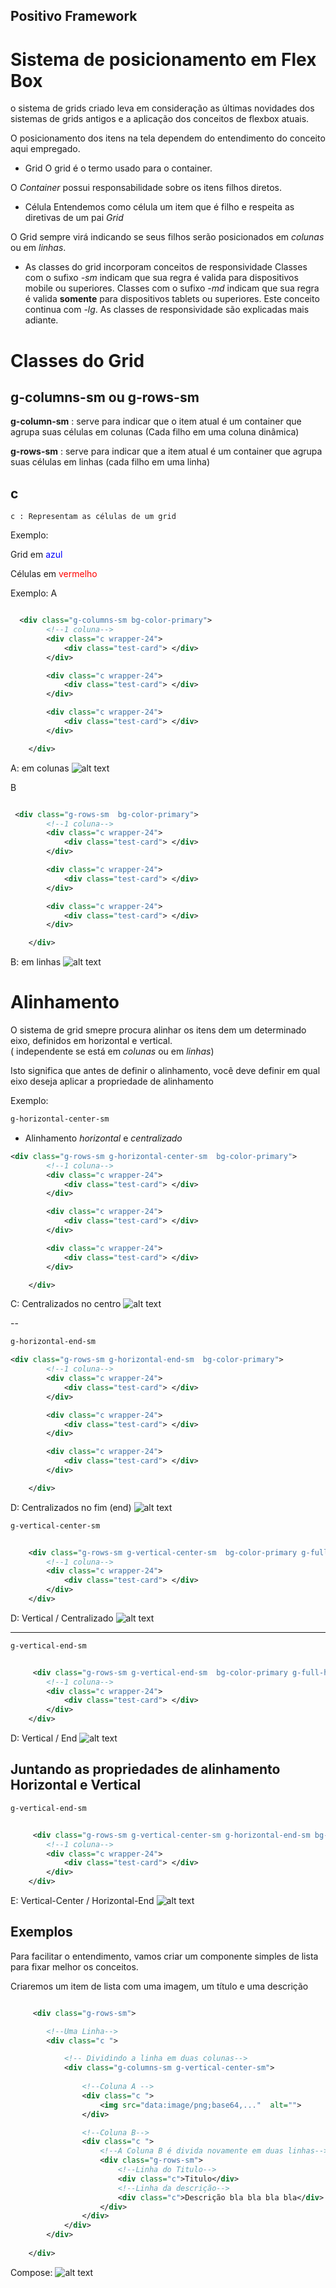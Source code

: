 ## Positivo Framework



# Sistema de posicionamento em Flex Box

o sistema de grids criado leva em consideração as últimas novidades dos sistemas de grids antigos e a aplicação dos conceitos de flexbox atuais.

O posicionamento dos itens na tela dependem do entendimento do conceito aqui empregado.

* Grid 
O grid é o termo usado para o container.

O *Container* possui responsabilidade sobre os itens filhos diretos.

* Célula
Entendemos como célula um item que é filho e respeita as diretivas de um pai *Grid*

O Grid sempre virá indicando se seus filhos serão posicionados em *colunas* ou em *linhas*.

* As classes do grid incorporam conceitos de responsividade 
Classes com o sufixo *-sm* indicam que sua regra é valida para dispositivos mobile ou superiores. 
Classes com o sufixo *-md* indicam que sua regra é valida **somente** para dispositivos tablets ou superiores. Este conceito continua com *-lg*.
As classes de responsividade são explicadas mais adiante.

# Classes do Grid

## g-columns-sm ou g-rows-sm

**g-column-sm** : serve para indicar que o item atual é um container que agrupa suas células em colunas (Cada filho em uma coluna dinâmica)

**g-rows-sm** : serve para indicar que a item atual é um container que agrupa suas células em linhas (cada filho em uma linha)

## c
    c : Representam as células de um grid

Exemplo:

Grid em <span style="color:blue">azul</span> 

Células em <span style="color:red">vermelho</span> 

Exemplo:
A
```xml

  <div class="g-columns-sm bg-color-primary">
        <!--1 coluna-->
        <div class="c wrapper-24">
            <div class="test-card"> </div>
        </div>

        <div class="c wrapper-24">
            <div class="test-card"> </div>
        </div>

        <div class="c wrapper-24">
            <div class="test-card"> </div>
        </div>

    </div>
```
A: em colunas
![alt text](./src/docs/images/a.jpg "Grid em colunas")



B

```xml

 <div class="g-rows-sm  bg-color-primary">
        <!--1 coluna-->
        <div class="c wrapper-24">
            <div class="test-card"> </div>
        </div>

        <div class="c wrapper-24">
            <div class="test-card"> </div>
        </div>

        <div class="c wrapper-24">
            <div class="test-card"> </div>
        </div>

    </div>
```
B: em linhas
![alt text](./src/docs/images/b.jpg "Grid em linhas")
 
# Alinhamento
O sistema de grid smepre procura alinhar os itens dem um determinado eixo, definidos em horizontal e vertical.  
( independente se está em *colunas* ou em *linhas*)

Isto significa que antes de definir o alinhamento, você deve definir em qual eixo deseja aplicar a propriedade de alinhamento

Exemplo:
```xml
g-horizontal-center-sm
```
* Alinhamento *horizontal* e *centralizado*

```xml
<div class="g-rows-sm g-horizontal-center-sm  bg-color-primary">
        <!--1 coluna-->
        <div class="c wrapper-24">
            <div class="test-card"> </div>
        </div>

        <div class="c wrapper-24">
            <div class="test-card"> </div>
        </div>

        <div class="c wrapper-24">
            <div class="test-card"> </div>
        </div>

    </div>
```

C: Centralizados no centro 
![alt text](./src/docs/images/c.jpg "Grid em linhas e centralizado no centro")


--


```xml
g-horizontal-end-sm
```

```xml
<div class="g-rows-sm g-horizontal-end-sm  bg-color-primary">
        <!--1 coluna-->
        <div class="c wrapper-24">
            <div class="test-card"> </div>
        </div>

        <div class="c wrapper-24">
            <div class="test-card"> </div>
        </div>

        <div class="c wrapper-24">
            <div class="test-card"> </div>
        </div>

    </div>
```
D: Centralizados no fim (end) 
![alt text](./src/docs/images/d.jpg "Grid em linhas e centralizado no centro")





```xml
g-vertical-center-sm
```

```xml

    <div class="g-rows-sm g-vertical-center-sm  bg-color-primary g-full-h">
        <!--1 coluna-->
        <div class="c wrapper-24">
            <div class="test-card"> </div>
        </div> 
    </div>

```
D: Vertical / Centralizado 
![alt text](./src/docs/images/g_vertical_center.jpg "Grid em linhas e centralizado no centro")


-------------------
```xml
g-vertical-end-sm
```

```xml

     <div class="g-rows-sm g-vertical-end-sm  bg-color-primary g-full-h">
        <!--1 coluna-->
        <div class="c wrapper-24">
            <div class="test-card"> </div>
        </div> 
    </div>

```
D: Vertical / End 
![alt text](./src/docs/images/g_vertical_end.jpg "Grid em linhas e centralizado no centro")


## Juntando as propriedades de alinhamento Horizontal e Vertical
```xml
g-vertical-end-sm
```

```xml

     <div class="g-rows-sm g-vertical-center-sm g-horizontal-end-sm bg-color-primary g-full-h">
        <!--1 coluna-->
        <div class="c wrapper-24">
            <div class="test-card"> </div>
        </div> 
    </div>

```
E: Vertical-Center / Horizontal-End 
![alt text](./src/docs/images/g_vertical_center_horizontal_end.jpg "Grid em linhas e centralizado no centro")


## Exemplos
Para facilitar o entendimento, vamos criar um componente simples de lista para fixar melhor os conceitos.

Criaremos um item de lista com uma imagem, um título e uma descrição
```xml

     <div class="g-rows-sm">

        <!--Uma Linha-->
        <div class="c ">

            <!-- Dividindo a linha em duas colunas-->
            <div class="g-columns-sm g-vertical-center-sm">
                
                <!--Coluna A -->
                <div class="c ">
                    <img src="data:image/png;base64,..."  alt="">
                </div>

                <!--Coluna B-->
                <div class="c ">
                    <!--A Coluna B é divida novamente em duas linhas-->
                    <div class="g-rows-sm">
                        <!--Linha do Titulo-->
                        <div class="c">Titulo</div>
                        <!--Linha da descrição-->
                        <div class="c">Descrição bla bla bla bla</div>
                    </div>
                </div>
            </div>
        </div> 
        
    </div>

```
Compose: 
![alt text](./src/docs/images/compose_a.jpg "Grid em linhas e centralizado no centro")




